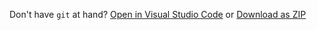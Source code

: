 Don't have `git` at hand? [Open in Visual Studio Code](vscode://vscode.git/clone?url=%GIT_REMOTE%&ref=%GIT_BRANCH%) or [Download as ZIP](%DOWNLOAD_URL%)

